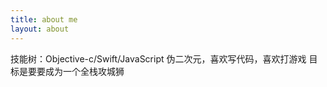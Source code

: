 ```yaml
---
title: about me
layout: about
---
```

技能树：Objective-c/Swift/JavaScript
伪二次元，喜欢写代码，喜欢打游戏
目标是要要成为一个全栈攻城狮
